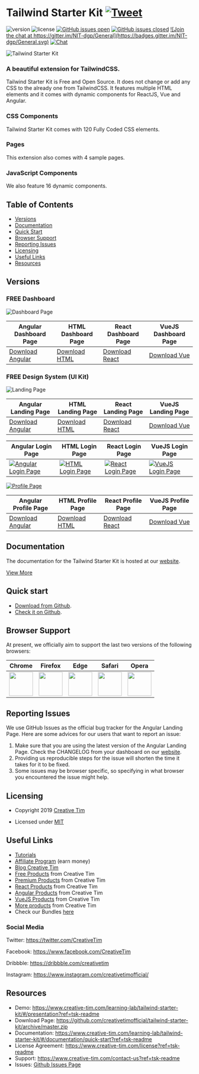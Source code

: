# Tailwind Starter Kit <a href="https://twitter.com/intent/tweet?url=https%3A%2F%2Fwww.creative-tim.com%2Flearning-lab%2Ftailwindcss-starter-project%23%2Fpresentation&text=Tailwind%20Starter%20Kit%20by%20Creative%20Tim&original_referer=&via=Creative%20Tim&hashtags=creativetim" target="_blank">![Tweet](https://img.shields.io/twitter/url/http/shields.io.svg?style=social&logo=twitter)</a>

![version](https://img.shields.io/badge/version-1.0.0-blue.svg) ![license](https://img.shields.io/badge/license-MIT-blue.svg) <a href="https://github.com/creativetimofficial/tailwind-starter-kit/issues?q=is%3Aopen+is%3Aissue" target="_blank">![GitHub issues open](https://img.shields.io/github/issues/creativetimofficial/tailwind-starter-kit.svg?maxAge=2592000)</a> <a href="https://github.com/creativetimofficial/tailwind-starter-kit/issues?q=is%3Aissue+is%3Aclosed" target="_blank">![GitHub issues closed](https://img.shields.io/github/issues-closed-raw/creativetimofficial/tailwind-starter-kit.svg?maxAge=2592000)</a> <a href="https://gitter.im/creative-tim-general/Lobby" target="_blank">![Join the chat at https://gitter.im/NIT-dgp/General](https://badges.gitter.im/NIT-dgp/General.svg)</a> <a href="https://discord.gg/E4aHAQy" target="_blank">![Chat](https://img.shields.io/badge/chat-on%20discord-7289da.svg)</a>

![Tailwind Starter Kit](https://raw.githubusercontent.com/creativetimofficial/public-assets/master/creative-tim/opt_tsp_tailwindcss_thumbnail.jpg)

### A beautiful extension for TailwindCSS.

Tailwind Starter Kit is Free and Open Source. It does not change or add any CSS to the already one from TailwindCSS. It features multiple HTML elements and it comes with dynamic components for ReactJS, Vue and Angular.

### CSS Components

Tailwind Starter Kit comes with 120 Fully Coded CSS elements.

### Pages

This extension also comes with 4 sample pages.

### JavaScript Components

We also feature 16 dynamic components.


## Table of Contents

* [Versions](#versions)
* [Documentation](#documentation)
* [Quick Start](#quick-start)
* [Browser Support](#browser-support)
* [Reporting Issues](#reporting-issues)
* [Licensing](#licensing)
* [Useful Links](#useful-links)
* [Resources](#resources)

## Versions

### FREE Dashboard

![Dashboard Page](https://raw.githubusercontent.com/creativetimofficial/tailwind-starter-kit/master/images/dashboard.jpg)

|Angular Dashboard Page|HTML Dashboard Page|React Dashboard Page|VueJS Dashboard Page|
| --- | --- | --- | --- |
| <a href="https://github.com/creativetimofficial/tailwind-starter-kit/tree/master/Dashboard%20Page/angular-dashboard-page" target="_blank">Download Angular</a>  | <a href="https://github.com/creativetimofficial/tailwind-starter-kit/tree/master/Dashboard%20Page/html-dashboard-page" target="_blank">Download HTML</a>  | <a href="https://github.com/creativetimofficial/tailwind-starter-kit/tree/master/Dashboard%20Page/react-dashboard-page" target="_blank">Download React</a>  | <a href="https://github.com/creativetimofficial/tailwind-starter-kit/tree/master/Dashboard%20Page/vuejs-dashboard-page" target="_blank">Download Vue</a>  |


### FREE Design System (UI Kit)

![Landing Page](https://raw.githubusercontent.com/creativetimofficial/tailwind-starter-kit/master/images/landing.jpg)

|Angular Landing Page|HTML Landing Page|React Landing Page|VueJS Landing Page|
| --- | --- | --- | --- |
| <a href="https://github.com/creativetimofficial/tailwind-starter-kit/tree/master/Landing%20Page/angular-landing-page" target="_blank">Download Angular</a> | <a href="https://github.com/creativetimofficial/tailwind-starter-kit/tree/master/Landing%20Page/html-landing-page" target="_blank">Download HTML</a> | <a href="https://github.com/creativetimofficial/tailwind-starter-kit/tree/master/Landing%20Page/react-landing-page" target="_blank">Download React</a> | <a href="https://github.com/creativetimofficial/tailwind-starter-kit/tree/master/Landing%20Page/vuejs-landing-page" target="_blank">Download Vue</a> |


|Angular Login Page|HTML Login Page|React Login Page|VueJS Login Page|
| --- | --- | --- | --- |
| <a href="https://github.com/creativetimofficial/tailwind-starter-kit/tree/master/Login%20Page/angular-login-page" target="_blank">![Angular Login Page](https://raw.githubusercontent.com/creativetimofficial/tailwind-starter-kit/master/images/login.jpg)</a> | <a href="https://github.com/creativetimofficial/tailwind-starter-kit/tree/master/Login%20Page/html-login-page" target="_blank">![HTML Login Page](https://raw.githubusercontent.com/creativetimofficial/tailwind-starter-kit/master/images/login.jpg)</a> | <a href="https://github.com/creativetimofficial/tailwind-starter-kit/tree/master/Login%20Page/react-login-page" target="_blank">![React Login Page](https://raw.githubusercontent.com/creativetimofficial/tailwind-starter-kit/master/images/login.jpg)</a> | <a href="https://github.com/creativetimofficial/tailwind-starter-kit/tree/master/Login%20Page/vuejs-login-page" target="_blank">![VueJS Login Page](https://raw.githubusercontent.com/creativetimofficial/tailwind-starter-kit/master/images/login.jpg)</a> |


<a href="https://www.creative-tim.com/learning-lab/tailwind-starter-kit/#/profile" target="_blank" style="max-width:400px">![Profile Page](https://raw.githubusercontent.com/creativetimofficial/tailwind-starter-kit/master/images/profile.jpg)</a>

|Angular Profile Page|HTML Profile Page|React Profile Page|VueJS Profile Page|
| --- | --- | --- | --- |
| <a href="https://github.com/creativetimofficial/tailwind-starter-kit/tree/master/Profile%20Page/angular-profile-page" target="_blank">Download Angular</a> | <a href="https://github.com/creativetimofficial/tailwind-starter-kit/tree/master/Profile%20Page/html-profile-page" target="_blank">Download HTML</a> | <a href="https://github.com/creativetimofficial/tailwind-starter-kit/tree/master/Profile%20Page/react-profile-page" target="_blank">Download React</a> | <a href="https://github.com/creativetimofficial/tailwind-starter-kit/tree/master/Profile%20Page/vuejs-profile-page" target="_blank">Download Vue</a> |

## Documentation
The documentation for the Tailwind Starter Kit is hosted at our <a href="https://www.creative-tim.com/learning-lab/tailwind-starter-kit/#/documentation/quick-start?ref=tsk-readme" target="_blank">website</a>.

<a href="https://www.creative-tim.com/learning-lab/tailwind-starter-kit/#/presentation?ref=tsk-readme" target="_blank">View More</a>


## Quick start

- <a href="https://github.com/creativetimofficial/tailwind-starter-kit/archive/master.zip" target="_blank">Download from Github</a>.
- <a href="https://github.com/creativetimofficial/tailwind-starter-kit" target="_blank">Check it on Github</a>.

## Browser Support

At present, we officially aim to support the last two versions of the following browsers:

| Chrome | Firefox | Edge | Safari | Opera |
|:---:|:---:|:---:|:---:|:---:|
| <img src="https://github.com/creativetimofficial/public-assets/blob/master/logos/chrome-logo.png?raw=true" width="64" height="64"> | <img src="https://raw.githubusercontent.com/creativetimofficial/public-assets/master/logos/firefox-logo.png" width="64" height="64"> | <img src="https://raw.githubusercontent.com/creativetimofficial/public-assets/master/logos/edge-logo.png" width="64" height="64"> | <img src="https://raw.githubusercontent.com/creativetimofficial/public-assets/master/logos/safari-logo.png" width="64" height="64"> | <img src="https://raw.githubusercontent.com/creativetimofficial/public-assets/master/logos/opera-logo.png" width="64" height="64"> |

## Reporting Issues

We use GitHub Issues as the official bug tracker for the Angular Landing Page. Here are some advices for our users that want to report an issue:

1. Make sure that you are using the latest version of the Angular Landing Page. Check the CHANGELOG from your dashboard on our <a href="https://www.creative-tim.com/?ref=tsk-readme" target="_blank">website</a>.
2. Providing us reproducible steps for the issue will shorten the time it takes for it to be fixed.
3. Some issues may be browser specific, so specifying in what browser you encountered the issue might help.

## Licensing

- Copyright 2019 <a href="https://www.creative-tim.com/?ref=tsk-readme" target="_blank">Creative Tim</a>



- Licensed under <a href="https://github.com/creativetimofficial/tailwind-starter-kit/blob/master/LICENSE.md" target="_blank">MIT</a>

## Useful Links

- <a href="https://www.youtube.com/channel/UCVyTG4sCw-rOvB9oHkzZD1w" target="_blank">Tutorials</a>
- <a href="https://www.creative-tim.com/affiliates/new?ref=tsk-readme" target="_blank">Affiliate Program</a> (earn money)
- <a href="http://blog.creative-tim.com/?ref=tsk-readme" target="_blank">Blog Creative Tim</a>
- <a href="https://www.creative-tim.com/templates/free?ref=tsk-readme" target="_blank">Free Products</a> from Creative Tim
- <a href="https://www.creative-tim.com/templates/premium?ref=tsk-readme" target="_blank">Premium Products</a> from Creative Tim
- <a href="https://www.creative-tim.com/templates/react?ref=tsk-readme" target="_blank">React Products</a> from Creative Tim
- <a href="https://www.creative-tim.com/templates/angular?ref=tsk-readme" target="_blank">Angular Products</a> from Creative Tim
- <a href="https://www.creative-tim.com/templates/vuejs?ref=tsk-readme" target="_blank">VueJS Products</a> from Creative Tim
- <a href="https://www.creative-tim.com/templates?ref=tsk-readme" target="_blank">More products</a> from Creative Tim
- Check our Bundles <a href="https://www.creative-tim.com/bundles?ref=tsk-readme" target="_blank">here</a>

### Social Media

Twitter: <a href="https://twitter.com/CreativeTim" target="_blank">https://twitter.com/CreativeTim</a>

Facebook: <a href="https://www.facebook.com/CreativeTim" target="_blank">https://www.facebook.com/CreativeTim</a>

Dribbble: <a href="https://dribbble.com/creativetim" target="_blank">https://dribbble.com/creativetim</a>

Instagram: <a href="https://www.instagram.com/creativetimofficial/" target="_blank">https://www.instagram.com/creativetimofficial/</a>


## Resources
- Demo: <a href="https://www.creative-tim.com/learning-lab/tailwind-starter-kit/#/presentation?ref=tsk-readme" target="_blank">https://www.creative-tim.com/learning-lab/tailwind-starter-kit/#/presentation?ref=tsk-readme</a>
- Download Page: <a href="https://github.com/creativetimofficial/tailwind-starter-kit/archive/master.zip" target="_blank">https://github.com/creativetimofficial/tailwind-starter-kit/archive/master.zip</a>
- Documentation: <a href="https://www.creative-tim.com/learning-lab/tailwind-starter-kit/#/documentation/quick-start?ref=tsk-readme" target="_blank">https://www.creative-tim.com/learning-lab/tailwind-starter-kit/#/documentation/quick-start?ref=tsk-readme</a>
- License Agreement: <a href="https://www.creative-tim.com/license?ref=tsk-readme" target="_blank">https://www.creative-tim.com/license?ref=tsk-readme</a>
- Support: <a href="https://www.creative-tim.com/contact-us?ref=tsk-readme" target="_blank">https://www.creative-tim.com/contact-us?ref=tsk-readme</a>
- Issues: <a href="https://github.com/creativetimofficial/tailwind-starter-kit/issues" target="_blank">Github Issues Page</a>



